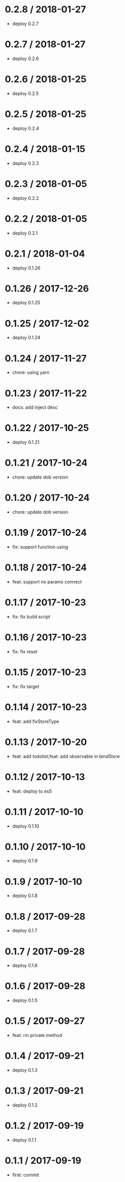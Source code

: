 0.2.8 / 2018-01-27
==================

* deploy 0.2.7

0.2.7 / 2018-01-27
==================

* deploy 0.2.6

0.2.6 / 2018-01-25
==================

* deploy 0.2.5

0.2.5 / 2018-01-25
==================

* deploy 0.2.4

0.2.4 / 2018-01-15
==================

* deploy 0.2.3

0.2.3 / 2018-01-05
==================

* deploy 0.2.2

0.2.2 / 2018-01-05
==================

* deploy 0.2.1

0.2.1 / 2018-01-04
==================

* deploy 0.1.26

0.1.26 / 2017-12-26
==================

* deploy 0.1.25

0.1.25 / 2017-12-02
==================

* deploy 0.1.24

0.1.24 / 2017-11-27
==================

* chore: using yarn

0.1.23 / 2017-11-22
==================

* docs: add inject desc

0.1.22 / 2017-10-25
==================

* deploy 0.1.21

0.1.21 / 2017-10-24
==================

* chore: update dob version


0.1.20 / 2017-10-24
==================

* chore: update dob version

0.1.19 / 2017-10-24
==================

* fix: support function using

0.1.18 / 2017-10-24
==================

* feat: support no params connect

0.1.17 / 2017-10-23
==================

* fix: fix build script

0.1.16 / 2017-10-23
==================

* fix: fix reset

0.1.15 / 2017-10-23
==================

* fix: fix target

0.1.14 / 2017-10-23
==================

* feat: add fixStoreType

0.1.13 / 2017-10-20
==================

* feat: add todolist;feat: add observable in bindStore

0.1.12 / 2017-10-13
==================

* feat: deploy to es5

0.1.11 / 2017-10-10
==================

* deploy 0.1.10

0.1.10 / 2017-10-10
==================

* deploy 0.1.9

0.1.9 / 2017-10-10
==================

* deploy 0.1.8

0.1.8 / 2017-09-28
==================

* deploy 0.1.7

0.1.7 / 2017-09-28
==================

* deploy 0.1.6

0.1.6 / 2017-09-28
==================

* deploy 0.1.5

0.1.5 / 2017-09-27
==================

* feat: rm private method

0.1.4 / 2017-09-21
==================

* deploy 0.1.3

0.1.3 / 2017-09-21
==================

* deploy 0.1.2

0.1.2 / 2017-09-19
==================

* deploy 0.1.1

0.1.1 / 2017-09-19
==================

* first: commit

